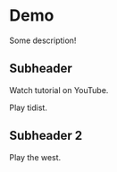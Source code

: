 # Demo

Some description!

## Subheader

Watch tutorial on YouTube.

Play tidist.

## Subheader 2

Play the west.



